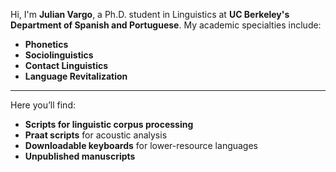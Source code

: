 Hi, I'm **Julian Vargo**, a Ph.D. student in Linguistics at **UC Berkeley's Department of Spanish and Portuguese**. My academic specialties include:

- **Phonetics**
- **Sociolinguistics**
- **Contact Linguistics**
- **Language Revitalization**
---
  Here you’ll find:
- **Scripts for linguistic corpus processing**
- **Praat scripts** for acoustic analysis
- **Downloadable keyboards** for lower-resource languages
- **Unpublished manuscripts**


<!---
julian-vargo/julian-vargo is a ✨ special ✨ repository because its `README.md` (this file) appears on your GitHub profile.
You can click the Preview link to take a look at your changes.
--->
